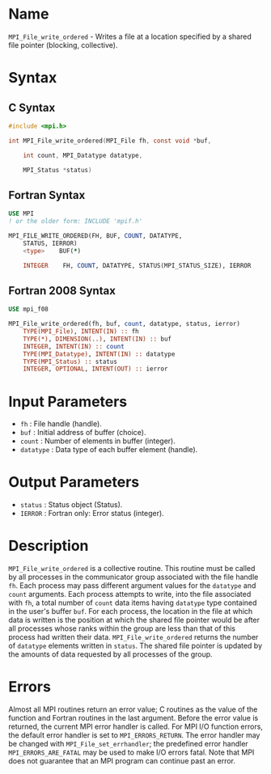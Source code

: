 # Name

`MPI_File_write_ordered` - Writes a file at a location specified by a
shared file pointer (blocking, collective).

# Syntax

## C Syntax

```c
#include <mpi.h>

int MPI_File_write_ordered(MPI_File fh, const void *buf,

    int count, MPI_Datatype datatype,

    MPI_Status *status)
```

## Fortran Syntax

```fortran
USE MPI
! or the older form: INCLUDE 'mpif.h'

MPI_FILE_WRITE_ORDERED(FH, BUF, COUNT, DATATYPE,
    STATUS, IERROR)
    <type>    BUF(*)

    INTEGER    FH, COUNT, DATATYPE, STATUS(MPI_STATUS_SIZE), IERROR
```

## Fortran 2008 Syntax

```fortran
USE mpi_f08

MPI_File_write_ordered(fh, buf, count, datatype, status, ierror)
    TYPE(MPI_File), INTENT(IN) :: fh
    TYPE(*), DIMENSION(..), INTENT(IN) :: buf
    INTEGER, INTENT(IN) :: count
    TYPE(MPI_Datatype), INTENT(IN) :: datatype
    TYPE(MPI_Status) :: status
    INTEGER, OPTIONAL, INTENT(OUT) :: ierror
```


# Input Parameters

* `fh` : File handle (handle).
* `buf` : Initial address of buffer (choice).
* `count` : Number of elements in buffer (integer).
* `datatype` : Data type of each buffer element (handle).

# Output Parameters

* `status` : Status object (Status).
* `IERROR` : Fortran only: Error status (integer).

# Description

`MPI_File_write_ordered` is a collective routine. This routine must be
called by all processes in the communicator group associated with the
file handle `fh`. Each process may pass different argument values for
the `datatype` and `count` arguments. Each process attempts to write,
into the file associated with `fh`, a total number of `count` data items
having `datatype` type contained in the user's buffer `buf`. For each
process, the location in the file at which data is written is the
position at which the shared file pointer would be after all processes
whose ranks within the group are less than that of this process had
written their data. `MPI_File_write_ordered` returns the number of
`datatype` elements written in `status`. The shared file pointer is
updated by the amounts of data requested by all processes of the group.

# Errors

Almost all MPI routines return an error value; C routines as the value
of the function and Fortran routines in the last argument.
Before the error value is returned, the current MPI error handler is
called. For MPI I/O function errors, the default error handler is set to
`MPI_ERRORS_RETURN`. The error handler may be changed with
`MPI_File_set_errhandler`; the predefined error handler
`MPI_ERRORS_ARE_FATAL` may be used to make I/O errors fatal. Note that MPI
does not guarantee that an MPI program can continue past an error.
